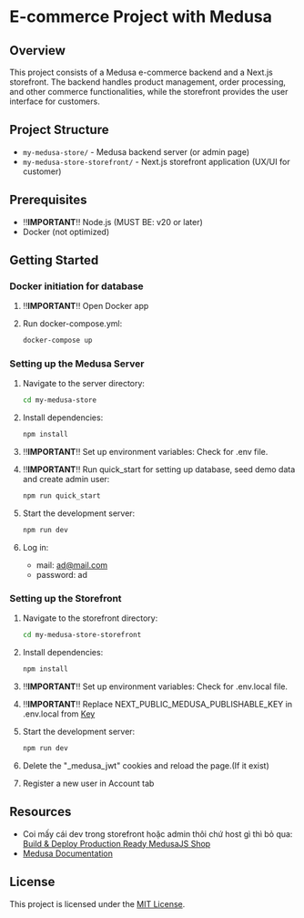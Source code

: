 # E-commerce Project with Medusa

## Overview

This project consists of a Medusa e-commerce backend and a Next.js storefront. The backend handles product management, order processing, and other commerce functionalities, while the storefront provides the user interface for customers.

## Project Structure

- `my-medusa-store/` - Medusa backend server (or admin page)
- `my-medusa-store-storefront/` - Next.js storefront application (UX/UI for customer)

## Prerequisites

- ‼️**IMPORTANT**‼️ Node.js (MUST BE: v20 or later)
- Docker (not optimized)

## Getting Started

### Docker initiation for database

1. ‼️**IMPORTANT**‼️ Open Docker app

2. Run docker-compose.yml:
   ```bash
   docker-compose up
   ```

### Setting up the Medusa Server

1. Navigate to the server directory:

   ```bash
   cd my-medusa-store
   ```

2. Install dependencies:

   ```bash
   npm install
   ```

3. ‼️**IMPORTANT**‼️ Set up environment variables: Check for .env file.

4. ‼️**IMPORTANT**‼️ Run quick_start for setting up database, seed demo data and create admin user:

   ```bash
   npm run quick_start
   ```

5. Start the development server:

   ```bash
   npm run dev
   ```

6. Log in:
   - mail: ad@mail.com
   - password: ad

### Setting up the Storefront

1. Navigate to the storefront directory:

   ```bash
   cd my-medusa-store-storefront
   ```

2. Install dependencies:

   ```bash
   npm install
   ```

3. ‼️**IMPORTANT**‼️ Set up environment variables: Check for .env.local file.

4. ‼️**IMPORTANT**‼️ Replace NEXT_PUBLIC_MEDUSA_PUBLISHABLE_KEY in .env.local from [Key](http://localhost:9000/app/settings/publishable-api-keys)

5. Start the development server:

   ```bash
   npm run dev
   ```

6. Delete the "\_medusa_jwt" cookies and reload the page.(If it exist)

7. Register a new user in Account tab

## Resources

- Coi mấy cái dev trong storefront hoặc admin thôi chứ host gì thì bỏ qua: [Build & Deploy Production Ready MedusaJS Shop](https://www.youtube.com/watch?v=XjMWSwoAOQc)
- [Medusa Documentation](https://docs.medusajs.com/learn)

## License

This project is licensed under the [MIT License](my-medusa-store-storefront/LICENSE).
